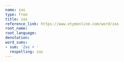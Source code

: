 ```yaml
---
name: zas
type: free
title: zas
reference_link: https://www.etymonline.com/word/zas
root_name: 
root_language: 
denotation: 
word_sums:
- sum: 'Zas + '
  respelling: zas
---
```

